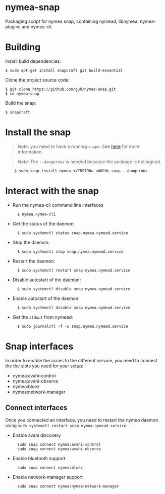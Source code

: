 # nymea-snap

Packaging script for nymea snap, containing nymead, libnymea, nymea-plugins and nymea-cli.

# Building

Install build dependencies:

    $ sudo apt-get install snapcraft git build-essential

Clone the project source code:

    $ git clone https://github.com/guh/nymea-snap.git
    $ cd nymea-snap

Build the snap:

    $ snapcraft

# Install the snap

> *Note:* you need to have a running `snapd`. See [here](http://snapcraft.io/docs/core/install) for more information.

> *Note:* The `--dangerous` is needed because the package is not signed.

        $ sudo snap install nymea_<VERSION>_<ARCH>.snap --dangerous
    
# Interact with the snap

- Run the nymea-cli command line interfaces
    
        $ nymea.nymea-cli
    
- Get the status of the daemon:

        $ sudo systemctl status snap.nymea.nymead.service

- Stop the daemon:

        $ sudo systemctl stop snap.nymea.nymead.service

- Restart the daemon:

        $ sudo systemctl restart snap.nymea.nymead.service


- Disable autostart of the daemon:

        $ sudo systemctl disable snap.nymea.nymead.service

- Enable autostart of the daemon:

        $ sudo systemctl disable snap.nymea.nymead.service

- Get the `stdout` from nymead:

        $ sudo journalctl -f -u snap.nymea.nymead.service


# Snap interfaces

In order to enable the acces to the different service, you need to connect the the slots you need for your setup:

- nymea:avahi-control
- nymea:avahi-observe
- nymea:bluez
- nymea:network-manager

## Connect interfaces

Once you connected an interface, you need to restart the nymea daemon using `sudo systemctl restart snap.nymea.nymead.service`.

- Enable avahi discovery

        sudo snap connect nymea:avahi-control
        sudo snap connect nymea:avahi-observe

- Enable bluetooth support

        sudo snap connect nymea:bluez

- Enable network-manager support

        sudo snap connect nymea:nymea:network-manager

